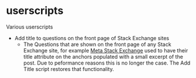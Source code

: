 # userscripts

Various userscripts

- Add title to questions on the front page of Stack Exchange sites
  - The Questions that are shown on the front page of any Stack Exchange site, for example [Meta Stack Exchange](https://meta.stackexchange.com/) used to have their title attribute on the anchors populated with a small excerpt of the post. Due to peformance reasons this is no longer the case. The Add Title script restores that functionality. 
